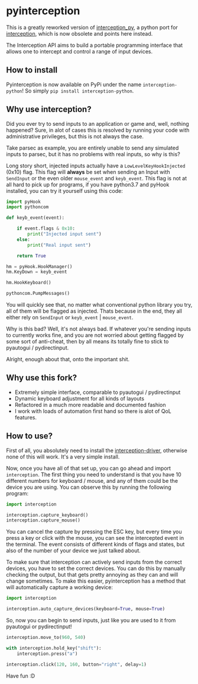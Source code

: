 # pyinterception
This is a greatly reworked version of [interception_py][wrp], a python port for [interception][c_ception], which is now obsolete and points here instead.

The Interception API aims to build a portable programming interface that allows one to intercept and control a range of input devices.

## How to install
Pyinterception is now available on PyPi under the name `interception-python`! So simply `pip install interception-python`.


## Why use interception?
Did you ever try to send inputs to an application or game and, well, nothing happened? Sure, in alot of cases this is resolved by running your
code with administrative privileges, but this is not always the case.

Take parsec as example, you are entirely unable to send any simulated inputs to parsec, but it has no problems with real inputs, so why is this?

Long story short, injected inputs actually have a `LowLevelKeyHookInjected` (0x10) flag. This flag will **always** be set when sending an Input with `SendInput` or the even older `mouse_event` and `keyb_event`. This flag is not at all hard to pick up for programs, if you have python3.7 and pyHook installed, you can try it yourself using this code:

```py
import pyHook
import pythoncom

def keyb_event(event):

    if event.flags & 0x10:
        print("Injected input sent")
    else:
        print("Real input sent")

    return True

hm = pyHook.HookManager()
hm.KeyDown = keyb_event

hm.HookKeyboard()

pythoncom.PumpMessages()
```
You will quickly see that, no matter what conventional python library you try, all of them will be flagged as injected. Thats because in the end, they all either rely on `SendInput` or `keyb_event` | `mouse_event`.

Why is this bad? Well, it's not always bad. If whatever you're sending inputs to currently works fine, and you are not worried about getting flagged by some sort of anti-cheat, then by all means its totally fine to stick to pyautogui / pydirectinput.

Alright, enough about that, onto the important shit.

## Why use this fork?
- Extremely simple interface, comparable to pyautogui / pydirectinput
- Dynamic keyboard adjustment for all kinds of layouts
- Refactored in a much more readable and documented fashion
- I work with loads of automation first hand so there is alot of QoL features.

## How to use?
First of all, you absolutely need to install the [interception-driver][c_ception], otherwise none of this will work. It's a very simple install.

Now, once you have all of that set up, you can go ahead and import `interception`. 
The first thing you need to understand is that you have 10 different numbers for keyboard / mouse, and any of them could be the device you are
using. You can observe this by running the following program:
```py
import interception

interception.capture_keyboard()
interception.capture_mouse()
```
You can cancel the capture by pressing the ESC key, but every time you press a key or click with the mouse, you can see the intercepted event in the terminal.
The event consists of different kinds of flags and states, but also of the number of your device we just talked about.

To make sure that interception can actively send inputs from the correct devices, you have to set the correct devices. You can do this by manually checking the output,
but that gets pretty annoying as they can and will change sometimes. To make this easier, pyinterception has a method that will automatically capture a working device:
```py
import interception

interception.auto_capture_devices(keyboard=True, mouse=True)
```
So, now you can begin to send inputs, just like you are used to it from pyautogui or pydirectinput!
```py
interception.move_to(960, 540)

with interception.hold_key("shift"):
    interception.press("a")

interception.click(120, 160, button="right", delay=1)
```

Have fun :D

[wrp]: https://github.com/cobrce/interception_py
[c_ception]: https://github.com/oblitum/Interception
